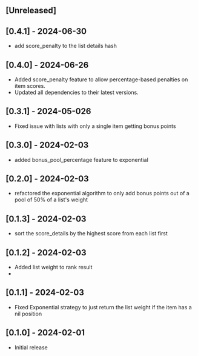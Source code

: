 ## [Unreleased]

## [0.4.1] - 2024-06-30
- add score_penalty to the list details hash

## [0.4.0] - 2024-06-26
- Added score_penalty feature to allow percentage-based penalties on item scores.
- Updated all dependencies to their latest versions.

## [0.3.1] - 2024-05-026

- Fixed issue with lists with only a single item getting bonus points

## [0.3.0] - 2024-02-03

- added bonus_pool_percentage feature to exponential

## [0.2.0] - 2024-02-03

- refactored the exponential algorithm to only add bonus points out of a pool of 50% of a list's weight

## [0.1.3] - 2024-02-03

- sort the score_details by the highest score from each list first

## [0.1.2] - 2024-02-03

- Added list weight to rank result
- 
## [0.1.1] - 2024-02-03

- Fixed Exponential strategy to just return the list weight if the item has a nil position

## [0.1.0] - 2024-02-01

- Initial release
